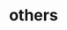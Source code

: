 ---
title: others
description: その他雑多
image:

# Badge style
style:
    background: "#2a9d8f"
    color: "#fff"
---